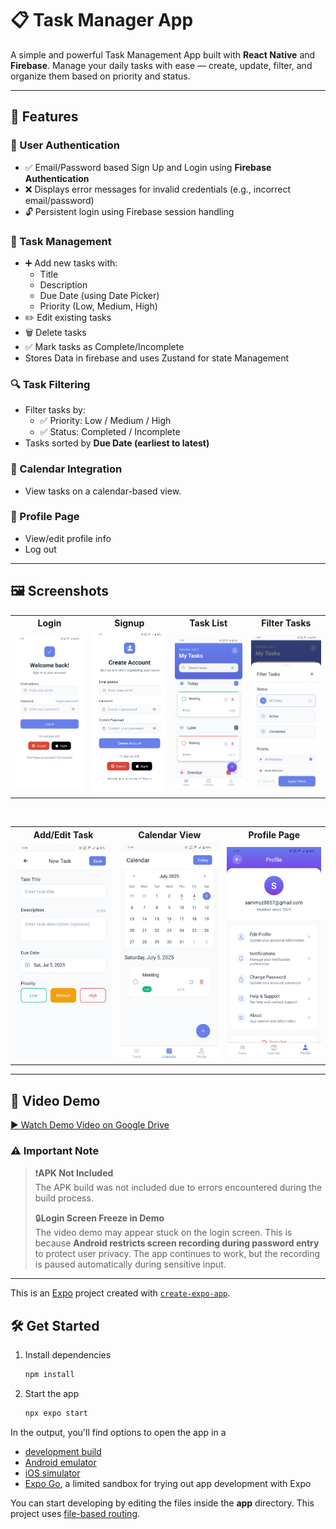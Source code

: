 # 📋 Task Manager App

A simple and powerful Task Management App built with **React Native** and **Firebase**. Manage your daily tasks with ease — create, update, filter, and organize them based on priority and status.

---

## 🚀 Features

### 🔐 User Authentication

- ✅ Email/Password based Sign Up and Login using **Firebase Authentication**
- ❌ Displays error messages for invalid credentials (e.g., incorrect email/password)
- 🔓 Persistent login using Firebase session handling

### 📝 Task Management

- ➕ Add new tasks with:
  - Title
  - Description
  - Due Date (using Date Picker)
  - Priority (Low, Medium, High)
- ✏️ Edit existing tasks
- 🗑️ Delete tasks
- ✅ Mark tasks as Complete/Incomplete
- Stores Data in firebase and uses Zustand for state Management

### 🔍 Task Filtering

- Filter tasks by:
  - ✅ Priority: Low / Medium / High
  - ✅ Status: Completed / Incomplete
- Tasks sorted by **Due Date (earliest to latest)**

### 📆 Calendar Integration

- View tasks on a calendar-based view.

### 👤 Profile Page

- View/edit profile info
- Log out

---

## 🖼️ Screenshots

<table>
  <tr>
    <th>Login</th>
    <th>Signup</th>
    <th>Task List</th>
    <th>Filter Tasks</th>
  </tr>
  <tr>
    <td><img src="screenshots/login.jpg" width="200"/></td>
    <td><img src="screenshots/register.jpg" width="200"/></td>
    <td><img src="screenshots/task_list.jpg" width="200"/></td>
    <td><img src="screenshots/filter.jpg" width="200"/></td>
  </tr>
</table>

<br/>

<table>
  <tr>
    <th>Add/Edit Task</th>
    <th>Calendar View</th>
    <th>Profile Page</th>
  </tr>
  <tr>
    <td><img src="screenshots/add_edit.jpg" width="200"/></td>
    <td><img src="screenshots/calendar.jpg" width="200"/></td>
    <td><img src="screenshots/profile.jpg" width="200"/></td>
  </tr>
</table>

---

## 🎥 Video Demo

[▶️ Watch Demo Video on Google Drive](https://drive.google.com/file/d/1z5M3TVBS-L8xOQCVjMagVBkvm66rp_1K/view?usp=sharing)

### ⚠️ Important Note

> ❗**APK Not Included**  
> The APK build was not included due to errors encountered during the build process.
>
> 🔒**Login Screen Freeze in Demo**  
> The video demo may appear stuck on the login screen. This is because **Android restricts screen recording during password entry** to protect user privacy. The app continues to work, but the recording is paused automatically during sensitive input.

---

This is an [Expo](https://expo.dev) project created with [`create-expo-app`](https://www.npmjs.com/package/create-expo-app).

## 🛠️ Get Started

1. Install dependencies

   ```bash
   npm install
   ```

2. Start the app

   ```bash
   npx expo start
   ```

In the output, you'll find options to open the app in a

- [development build](https://docs.expo.dev/develop/development-builds/introduction/)
- [Android emulator](https://docs.expo.dev/workflow/android-studio-emulator/)
- [iOS simulator](https://docs.expo.dev/workflow/ios-simulator/)
- [Expo Go](https://expo.dev/go), a limited sandbox for trying out app development with Expo

You can start developing by editing the files inside the **app** directory. This project uses [file-based routing](https://docs.expo.dev/router/introduction).
